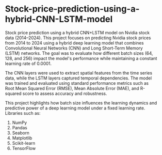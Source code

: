 # Stock-price-prediction-using-a-hybrid-CNN-LSTM-model
Stock price prediction using a hybrid CNN+LSTM model on Nvidia stock data (2014–2024). 
This project focuses on predicting Nvidia stock prices from 2014 to 2024 using a hybrid deep learning model that combines Convolutional Neural Networks (CNN) and Long Short-Term Memory (LSTM) networks. The goal was to evaluate how different batch sizes (64, 128, and 256) impact the model's performance while maintaining a constant learning rate of 0.0001.

The CNN layers were used to extract spatial features from the time series data, while the LSTM layers captured temporal dependencies. The model was trained and evaluated using standard performance metrics such as Root Mean Squared Error (RMSE), Mean Absolute Error (MAE), and R-squared score to assess accuracy and robustness.

This project highlights how batch size influences the learning dynamics and predictive power of a deep learning model under a fixed learning rate. Libraries such as:
1. NumPy
2. Pandas
3. Seaborn
4. Matplotlib
5. Scikit-learn
6. TensorFlow 
